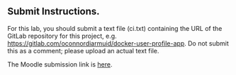## Submit Instructions.

For this lab, you should submit a text file (ci.txt) containing the URL of the GitLab repository for this project, e.g. https://gitlab.com/oconnordiarmuid/docker-user-profile-app. Do not submit this as a comment; please upload an actual text file. 

The Moodle submission link is [here][submit].

[submit]: https://moodle.wit.ie/mod/assign/view.php?id=4373282